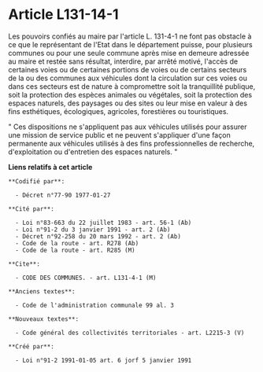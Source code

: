 # Article L131-14-1

Les pouvoirs confiés au maire par l'article L. 131-4-1 ne font pas obstacle à ce que le représentant de l'Etat dans le
département puisse, pour plusieurs communes ou pour une seule commune après mise en demeure adressée au maire et restée sans
résultat, interdire, par arrêté motivé, l'accès de certaines voies ou de certaines portions de voies ou de certains secteurs
de la ou des communes aux véhicules dont la circulation sur ces voies ou dans ces secteurs est de nature à compromettre soit
la tranquillité publique, soit la protection des espèces animales ou végétales, soit la protection des espaces naturels, des
paysages ou des sites ou leur mise en valeur à des fins esthétiques, écologiques, agricoles, forestières ou touristiques.

" Ces dispositions ne s'appliquent pas aux véhicules utilisés pour assurer une mission de service public et ne peuvent
s'appliquer d'une façon permanente aux véhicules utilisés à des fins professionnelles de recherche, d'exploitation ou
d'entretien des espaces naturels. "

**Liens relatifs à cet article**

	**Codifié par**:

	  - Décret n°77-90 1977-01-27

	**Cité par**:

	  - Loi n°83-663 du 22 juillet 1983 - art. 56-1 (Ab)
	  - Loi n°91-2 du 3 janvier 1991 - art. 2 (Ab)
	  - Décret n°92-258 du 20 mars 1992 - art. 2 (Ab)
	  - Code de la route - art. R278 (Ab)
	  - Code de la route - art. R285 (M)

	**Cite**:

	  - CODE DES COMMUNES. - art. L131-4-1 (M)

	**Anciens textes**:

	  - Code de l'administration communale 99 al. 3

	**Nouveaux textes**:

	  - Code général des collectivités territoriales - art. L2215-3 (V)

	**Créé par**:

	  - Loi n°91-2 1991-01-05 art. 6 jorf 5 janvier 1991
